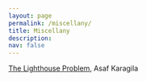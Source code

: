 ```yaml
---
layout: page
permalink: /miscellany/
title: Miscellany
description:
nav: false
---
```


<a href="https://karagila.org/2024/lighthouse/" target="_self">The Lighthouse Problem</a>, Asaf Karagila